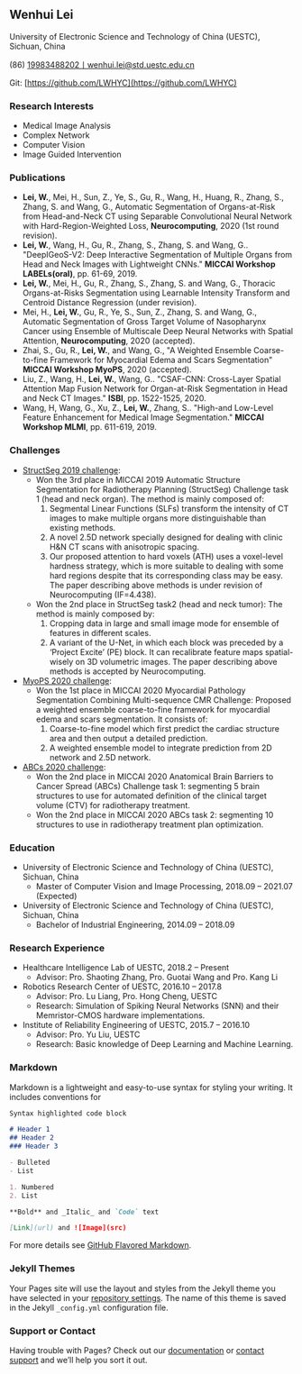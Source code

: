 ## Wenhui Lei

University of Electronic Science and Technology of China (UESTC), Sichuan, China

(86) 19983488202丨wenhui.lei@std.uestc.edu.cn

Git: [https://github.com/LWHYC](https://github.com/LWHYC)

### Research Interests
-	Medical Image Analysis
-	Complex Network
-	Computer Vision
-	Image Guided Intervention

### Publications
-	**Lei, W.**, Mei, H., Sun, Z., Ye, S., Gu, R., Wang, H., Huang, R., Zhang, S., Zhang, S. and Wang, G., Automatic Segmentation of Organs-at-Risk from Head-and-Neck CT using Separable Convolutional Neural Network with Hard-Region-Weighted Loss, **Neurocomputing**, 2020 (1st round revision).
-	**Lei, W.**, Wang, H., Gu, R., Zhang, S., Zhang, S. and Wang, G.. "DeepIGeoS-V2: Deep Interactive Segmentation of Multiple Organs from Head and Neck Images with Lightweight CNNs."  **MICCAI Workshop LABELs(oral)**, pp. 61-69, 2019.
-	**Lei, W.**, Mei, H., Gu, R., Zhang, S., Zhang, S. and Wang, G., Thoracic Organs-at-Risks Segmentation using Learnable Intensity Transform and Centroid Distance Regression (under revision).
-	Mei, H., **Lei, W.**, Gu, R., Ye, S., Sun, Z., Zhang, S. and Wang, G., Automatic Segmentation of Gross Target Volume of Nasopharynx Cancer using Ensemble of Multiscale Deep Neural Networks with Spatial Attention, **Neurocomputing**, 2020 (accepted).
-	Zhai, S., Gu, R., **Lei, W.**, and Wang, G., "A Weighted Ensemble Coarse-to-fine Framework for Myocardial Edema and Scars Segmentation" **MICCAI Workshop MyoPS**, 2020 (accepted).
-	Liu, Z., Wang, H., **Lei, W.**, Wang, G.. "CSAF-CNN: Cross-Layer Spatial Attention Map Fusion Network for Organ-at-Risk Segmentation in Head and Neck CT Images." **ISBI**, pp. 1522-1525, 2020.
-	Wang, H, Wang, G., Xu, Z., **Lei, W.**, Zhang, S.. "High-and Low-Level Feature Enhancement for Medical Image Segmentation." **MICCAI Workshop MLMI**, pp. 611-619, 2019.

### Challenges

- [StructSeg 2019 challenge](http://www.structseg-challenge.org/#/): 
    - Won the 3rd place in MICCAI 2019 Automatic Structure Segmentation for Radiotherapy Planning (StructSeg) Challenge task 1 (head and neck organ). The method is mainly composed of:
      1. Segmental Linear Functions (SLFs) transform the intensity of CT images to make multiple organs more distinguishable than existing methods. 
      2. A novel 2.5D network specially designed for dealing with clinic H&N CT scans with anisotropic spacing. 
      3. Our proposed attention to hard voxels (ATH) uses a voxel-level hardness strategy, which is more suitable to dealing with some hard regions despite that its corresponding class may be easy. The paper describing above methods is under revision of Neurocomputing (IF=4.438).
    - Won the 2nd place in StructSeg task2 (head and neck tumor): The method is mainly composed by: 
      1. Cropping data in large and small image mode for ensemble of features in different scales. 
      2. A variant of the U-Net, in which each block was preceded by a ‘Project Excite’ (PE) block. It can recalibrate feature maps spatial-wisely on 3D volumetric images. The paper describing above methods is accepted by Neurocomputing.
- [MyoPS 2020 challenge](http://www.sdspeople.fudan.edu.cn/zhuangxiahai/0/MyoPS20/):
    - Won the 1st place in MICCAI 2020 Myocardial Pathology Segmentation Combining Multi-sequence CMR Challenge: Proposed a weighted ensemble coarse-to-fine framework for myocardial edema and scars segmentation. It consists of:
        1. Coarse-to-fine model which first predict the cardiac structure area and then output a detailed prediction.
        2. A weighted ensemble model to integrate prediction from 2D network and 2.5D network.
- [ABCs 2020 challenge](https://abcs.mgh.harvard.edu/):
    - Won the 2nd place in MICCAI 2020 Anatomical Brain Barriers to Cancer Spread (ABCs) Challenge task 1: segmenting 5 brain structures to use for automated definition of the clinical target volume (CTV) for radiotherapy treatment.
    - Won the 2nd place in MICCAI 2020 ABCs task 2: segmenting 10 structures to use in radiotherapy treatment plan optimization.

### Education
- University of Electronic Science and Technology of China (UESTC), Sichuan, China
    - Master of Computer Vision and Image Processing, 2018.09 – 2021.07 (Expected)
- University of Electronic Science and Technology of China (UESTC), Sichuan, China
    - Bachelor of Industrial Engineering, 2014.09 – 2018.09
    
### Research Experience
- Healthcare Intelligence Lab of UESTC, 2018.2 – Present
    - Advisor: Pro. Shaoting Zhang, Pro. Guotai Wang and Pro. Kang Li
- Robotics Research Center of UESTC, 2016.10 – 2017.8
    - Advisor: Pro. Lu Liang, Pro. Hong Cheng, UESTC
    - Research: Simulation of Spiking Neural Networks (SNN) and their Memristor-CMOS hardware implementations.
- Institute of Reliability Engineering of UESTC, 2015.7 – 2016.10
    - Advisor: Pro. Yu Liu, UESTC
    - Research: Basic knowledge of Deep Learning and Machine Learning.

### Markdown

Markdown is a lightweight and easy-to-use syntax for styling your writing. It includes conventions for

```markdown
Syntax highlighted code block

# Header 1
## Header 2
### Header 3

- Bulleted
- List

1. Numbered
2. List

**Bold** and _Italic_ and `Code` text

[Link](url) and ![Image](src)
```

For more details see [GitHub Flavored Markdown](https://guides.github.com/features/mastering-markdown/).

### Jekyll Themes

Your Pages site will use the layout and styles from the Jekyll theme you have selected in your [repository settings](https://github.com/LWHYC/LWHYC.github.io/settings). The name of this theme is saved in the Jekyll `_config.yml` configuration file.

### Support or Contact

Having trouble with Pages? Check out our [documentation](https://docs.github.com/categories/github-pages-basics/) or [contact support](https://github.com/contact) and we’ll help you sort it out.
